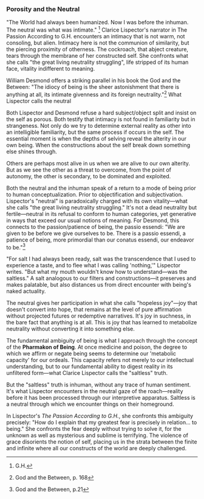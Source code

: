 


### Porosity and the Neutral

"The World had always been humanized. Now I was before the inhuman. The neutral was what was intimate." [^1] Clarice Lispector's narrator in The Passion According to G.H. encounters an intimacy that is not warm, not consoling, but alien. Intimacy here is not the communion of similarity, but the piercing proximity of otherness. The cockroach, that abject creature, tears through the membrane of her constructed self. She confronts what she calls "the great living neutrality struggling", life stripped of its human face, vitality indifferent to meaning.

William Desmond offers a striking parallel in his book the God and the Between: "The idiocy of being is the sheer astonishment that there is anything at all, its intimate givenness and its foreign neutrality."[^3] What Lispector calls the neutral

Both Lispector and Desmond refuse a hard subject/object split and insist on the self as porous. Both testify that intimacy is not found in familiarity but in strangeness. Not only do we try to determine external reality as other into an intelligible familiarity, but the same process if occurs in the self. The essential moment is when the depths of selving reveal the alterity in our own being. When the constructions about the self break down something else shines through. 

Others are perhaps most alive in us when we are alive to our own alterity. But as we see the other as a threat to overcome, from the point of autonomy, the other is secondary, to be dominated and exploited. 

Both the neutral and the inhuman speak of a return to a mode of being prior to human conceptualization. Prior to objectification and subjectivation. Lispector's "neutral" is paradoxically charged with its own vitality—what she calls "the great living neutrality struggling." It's not a dead neutrality but fertile—neutral in its refusal to conform to human categories, yet generative in ways that exceed our usual notions of meaning. For Desmond, this connects to the passion/patience of being, the passio essendi: "We are given to be before we give ourselves to be. There is a passio essendi, a patience of being, more primordial than our conatus essendi, our endeavor to be."[^2]

"For salt I had always been ready, salt was the transcendence that I used to experience a taste, and to flee what I was calling 'nothing,'" Lispector writes. "But what my mouth wouldn't know how to understand—was the saltless." A salt analogous to our filters and constructions—it preserves and makes palatable, but also distances us from direct encounter with being's naked actuality.

The neutral gives her participation in what she calls "hopeless joy"—joy that doesn't convert into hope, that remains at the level of pure affirmation without projected futures or redemptive narratives. It's joy in suchness, in the bare fact that anything is at all. This is joy that has learned to metabolize neutrality without converting it into something else.

The fundamental ambiguity of being is what I approach through the concept of the **Pharmakon of Being**. At once medicine and poison, the degree to which we affirm or negate being seems to determine our 'metabolic capacity' for our ordeals. This capacity refers not merely to our intellectual understanding, but to our fundamental ability to digest reality in its unfiltered form—what Clarice Lispector calls the "saltless" truth.

 But the "saltless" truth is inhuman, without any trace of human sentiment. It's what Lispector encounters in the neutral gaze of the roach—reality before it has been processed through our interpretive apparatus. Saltless is a neutral through which we encounter things on their homeground. 

In Lispector's *The Passion According to G.H.*, she confronts this ambiguity precisely: "How do I explain that my greatest fear is precisely in relation... to being." She confronts the fear deeply without trying to solve it, for the unknown as well as mysterious and sublime is terrifying. The violence of grace disorients the notion of self, placing us in the strata between the finite and infinite where all our constructs of the world are deeply challenged.





[^1]: G.H.

[^2]: God and the Between, p.21

[^3]: God and the Between, p. 168
